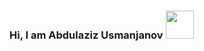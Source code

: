 ### Hi, I am Abdulaziz Usmanjanov <img src="https://media1.giphy.com/media/gM5qFksULw54NMWyry/giphy.gif?cid=ecf05e47lyf442nt9ps2tj07tmiiaegkfkjpd8v39hed5w1e&rid=giphy.gif&ct=s" width="45px">
